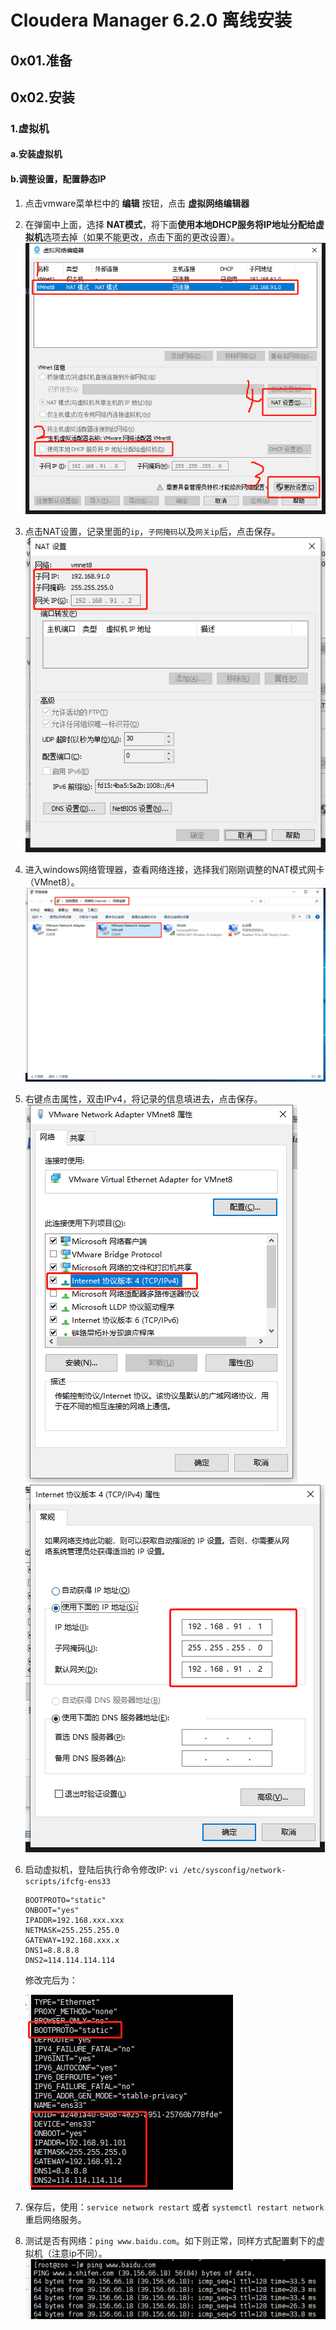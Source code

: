 # Cloudera Manager 6.2.0 离线安装

## 0x01.准备

## 0x02.安装

### 1.虚拟机

#### a.安装虚拟机

#### b.调整设置，配置静态IP

1. 点击vmware菜单栏中的 **编辑** 按钮，点击 **虚拟网络编辑器** 
2. 在弹窗中上面，选择 **NAT模式**，将下面**使用本地DHCP服务将IP地址分配给虚拟机**选项去掉（如果不能更改，点击下面的更改设置）。
   ![cdh_vm1](./images/cdh_vm1.png)
3. 点击NAT设置，记录里面的`ip`，`子网掩码`以及`网关ip`后，点击保存。
   ![cdh_vm2](./images/cdh_vm2.png)
4. 进入windows网络管理器，查看网络连接，选择我们刚刚调整的NAT模式网卡（VMnet8）。
   ![cdh_vm3](./images/cdh_vm3.png)
5. 右键点击属性，双击IPv4，将记录的信息填进去，点击保存。
   ![cdh_vm4](./images/cdh_vm4.png)
   ![cdh_vm5](./images/cdh_vm5.png)
6. 启动虚拟机，登陆后执行命令修改IP: `vi /etc/sysconfig/network-scripts/ifcfg-ens33`
   
   ```properties
   BOOTPROTO="static"
   ONBOOT="yes"
   IPADDR=192.168.xxx.xxx
   NETMASK=255.255.255.0
   GATEWAY=192.168.xxx.x
   DNS1=8.8.8.8
   DNS2=114.114.114.114
   ```

   修改完后为：

   ![cdh_vm6](./images/cdh_vm6.png)
7. 保存后，使用：`service network restart` 或者 `systemctl restart network` 重启网络服务。
8. 测试是否有网络：`ping www.baidu.com`。如下则正常，同样方式配置剩下的虚拟机（注意ip不同）。
   ![cdh_vm7](./images/cdh_vm7.png)
